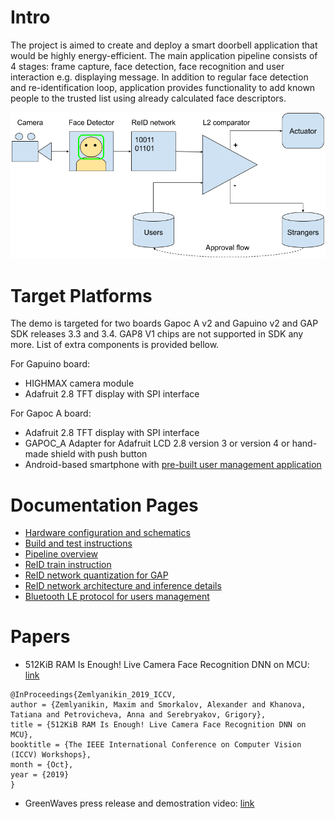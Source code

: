 # Intro

The project is aimed to create and deploy a smart doorbell application that would be highly energy-efficient. The main application pipeline consists of 4 stages: frame capture, face detection, face recognition and user interaction e.g. displaying message. In addition to regular face detection and re-identification loop, application provides functionality to add known people to the trusted list using already calculated face descriptors.

![](documentation/images/reid_pipeline.png)

# Target Platforms

The demo is targeted for two boards Gapoc A v2 and Gapuino v2 and GAP SDK releases 3.3 and 3.4. GAP8 V1 chips are not supported in SDK any more.
List of extra components is provided bellow.

For Gapuino board:
- HIGHMAX camera module
- Adafruit 2.8 TFT display with SPI interface

For Gapoc A board:
- Adafruit 2.8 TFT display with SPI interface
- GAPOC_A Adapter for Adafruit LCD 2.8 version 3 or version 4 or hand-made shield with push button
- Android-based smartphone with [pre-built user management application](https://face-reid-artifacts.s3.eu-west-3.amazonaws.com/FaceID/ReID-Control-App.apk)

# Documentation Pages

- [Hardware configuration and schematics](./documentation/hardware.md)
- [Build and test instructions](./documentation/build_test.md)
- [Pipeline overview](./documentation/pipeline.md)
- [ReID train instruction](./documentation/train_instruction.md)
- [ReID network quantization for GAP](./documentation/quantization_instruction.md)
- [ReID network architecture and inference details](./documentation/network_inference.md)
- [Bluetooth LE protocol for users management](./documentation/ble_protocol.md)

# Papers

- 512KiB RAM Is Enough! Live Camera Face Recognition DNN on MCU: [link](http://openaccess.thecvf.com/content_ICCVW_2019/html/LPCV/Zemlyanikin_512KiB_RAM_Is_Enough_Live_Camera_Face_Recognition_DNN_on_ICCVW_2019_paper.html)

```
@InProceedings{Zemlyanikin_2019_ICCV,
author = {Zemlyanikin, Maxim and Smorkalov, Alexander and Khanova, Tatiana and Petrovicheva, Anna and Serebryakov, Grigory},
title = {512KiB RAM Is Enough! Live Camera Face Recognition DNN on MCU},
booktitle = {The IEEE International Conference on Computer Vision (ICCV) Workshops},
month = {Oct},
year = {2019}
}
```

- GreenWaves press release and demostration video: [link](https://greenwaves-technologies.com/face_reid_on_gap8/)
